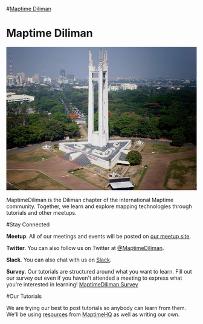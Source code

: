 #[Maptime Diliman](http://maptimediliman.github.io)

<h1 id="tutorial" class="tutorial-title">Maptime Diliman</h1>

![Quezon City Memorial](/img/QuezonMemorialPhilippines.jpg)

MaptimeDiliman is the Diliman chapter of the international Maptime community. Together, we learn and explore mapping technologies through tutorials and other meetups. 

#Stay Connected

**Meetup**. All of our meetings and events will be posted on [our meetup site](http://meetup.com/MaptimeDiliman). 

**Twitter**. You can also follow us on Twitter at [@MaptimeDiliman](http://twitter.com/MaptimeDiliman). 

**Slack**. You can also chat with us on [Slack](https://maptimediliman.herokuapp.com/). 

**Survey**. Our tutorials are structured around what you want to learn. Fill out our survey out even if you haven't attended a meeting to express what you're interested in learning! [MaptimeDiliman Survey](http://bit.ly/MaptimeDilimanSurvey)



#Our Tutorials

We are trying our best to post tutorials so anybody can learn from them. We'll be using [resources](http://maptime.io/lessons-resources/) from [MaptimeHQ](http://twitter.com/MaptimeHQ) as well as writing our own.